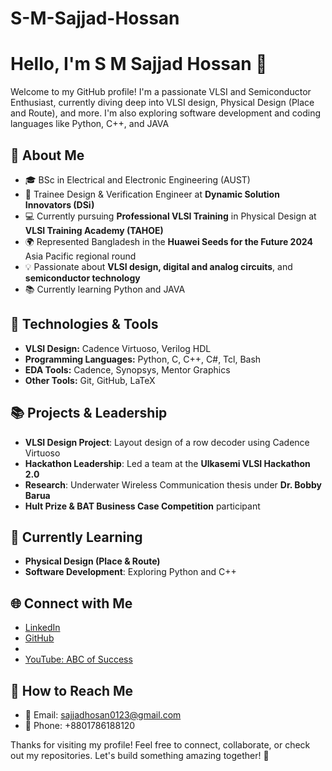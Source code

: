 # S-M-Sajjad-Hossan
# Hello, I'm S M Sajjad Hossan 👋

Welcome to my GitHub profile! I'm a passionate VLSI and Semiconductor Enthusiast, currently diving deep into VLSI design, Physical Design (Place and Route), and more. I'm also exploring software development and coding languages like Python, C++, and JAVA

## 🚀 About Me

- 🎓 BSc in Electrical and Electronic Engineering (AUST)
- 💼 Trainee Design & Verification Engineer at **Dynamic Solution Innovators (DSi)**
- 💻 Currently pursuing **Professional VLSI Training** in Physical Design at **VLSI Training Academy (TAHOE)**
- 🌍 Represented Bangladesh in the **Huawei Seeds for the Future 2024** Asia Pacific regional round
- 💡 Passionate about **VLSI design, digital and analog circuits**, and **semiconductor technology**
- 📚 Currently learning Python and JAVA

## 🔧 Technologies & Tools

- **VLSI Design:** Cadence Virtuoso, Verilog HDL
- **Programming Languages:** Python, C, C++, C#, Tcl, Bash
- **EDA Tools:** Cadence, Synopsys, Mentor Graphics
- **Other Tools:** Git, GitHub, LaTeX

## 📚 Projects & Leadership

- **VLSI Design Project**: Layout design of a row decoder using Cadence Virtuoso
- **Hackathon Leadership**: Led a team at the **Ulkasemi VLSI Hackathon 2.0**
- **Research**: Underwater Wireless Communication thesis under **Dr. Bobby Barua**
- **Hult Prize & BAT Business Case Competition** participant

## 🌱 Currently Learning

- **Physical Design (Place & Route)**
- **Software Development**: Exploring Python and C++


## 🌐 Connect with Me

- [LinkedIn](https://www.linkedin.com/in/averyurl/)
- [GitHub](https://github.com/SMSajjadHossan)
-
- [YouTube: ABC of Success](https://www.youtube.com/@BeyondTheSuccess)




## 📩 How to Reach Me

- 📧 Email: [sajjadhosan0123@gmail.com](mailto:sajjadhosan0123@gmail.com)
- 📱 Phone: +8801786188120

Thanks for visiting my profile! Feel free to connect, collaborate, or check out my repositories. Let's build something amazing together! 🚀
